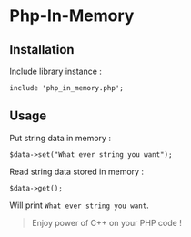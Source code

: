 # Php-In-Memory

## Installation

Include library instance :
```
include 'php_in_memory.php';
```

## Usage

Put string data in memory :
```
$data->set("What ever string you want");
```

Read string data stored in memory :
```
$data->get();
```
Will print `What ever string you want`.


> Enjoy power of C++ on your PHP code !

